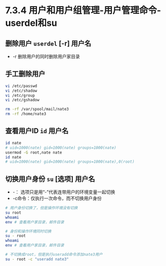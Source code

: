 # 7.3.4 用户和用户组管理-用户管理命令-userdel和su

## 删除用户 `userdel` [-r] 用户名
- -r 删除用户的同时删除用户家目录

## 手工删除用户
```bash
vi /etc/passwd
vi /etc/shadow
vi /etc/group
vi /etc/gshadow

rm -rf /var/spool/mail/nate3
rm -rf /home/nate3
```

## 查看用户ID `id` 用户名
```bash
id nate
# uid=1000(nate) gid=1000(nate) groups=1000(nate)
usermod -G root,nate nate
id nate
# uid=1000(nate) gid=1000(nate) groups=1000(nate),0(root)
```
## 切换用户身份 `su` [选项] 用户名
- -： 选项只是用“-”代表连带用户的环境变量一起切换
- -c命令：仅执行一次命令，而不切换用户身份
```bash
# 用户身份切换了，但是操作环境没有切换
su root
whoami
env # 查看用户家目录，邮件目录

# 身份和操作环境同时切换
su - root
whoami
env # 查看用户家目录，邮件目录
```

```bash
# 不切换成root，但是执行useradd命令添加nate3用户
su - root -c "useradd nate3"
```
